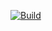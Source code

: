 [![Build](https://github.com/fffffatah/ShantyWebAPI/actions/workflows/shantyapi.yml/badge.svg?branch=master)](https://github.com/fffffatah/ShantyWebAPI/actions/workflows/shantyapi.yml)